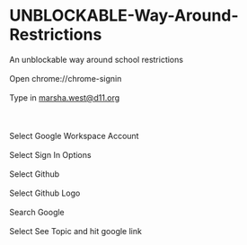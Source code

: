 # UNBLOCKABLE-Way-Around-Restrictions
An unblockable way around school restrictions
<br>
<br>
Open chrome://chrome-signin
<br>
<br>
Type in marsha.west@d11.org
<br>
<br>
<br>
<br>
Select Google Workspace Account
<br>
<br>
Select Sign In Options
<br>
<br>
Select Github
<br>
<br>
Select Github Logo
<br>
<br>
Search Google
<br>
<br>
Select See Topic and hit google link
